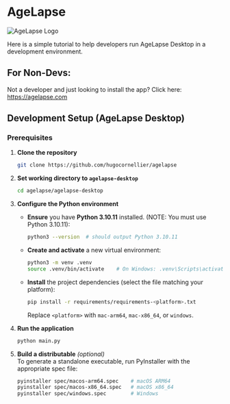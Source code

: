 # AgeLapse 

![AgeLapse Logo](https://i.imgur.com/lfC2Y4y.png)

Here is a simple tutorial to help developers run AgeLapse Desktop in a development environment. 

## For Non-Devs:

Not a developer and just looking to install the app? Click here: https://agelapse.com

## Development Setup (AgeLapse Desktop)

### Prerequisites

1. **Clone the repository**  
   ```sh
   git clone https://github.com/hugocornellier/agelapse
   ```

2. **Set working directory to `agelapse-desktop`**  
   ```sh
   cd agelapse/agelapse-desktop
   ```

3. **Configure the Python environment**  
   - **Ensure** you have **Python 3.10.11** installed. (NOTE: You must use Python 3.10.11):  
     ```sh
     python3 --version  # should output Python 3.10.11
     ```  
   - **Create and activate** a new virtual environment:  
     ```sh
     python3 -m venv .venv
     source .venv/bin/activate    # On Windows: .venv\Scripts\activate
     ```  
   - **Install** the project dependencies (select the file matching your platform):  
     ```sh
     pip install -r requirements/requirements-<platform>.txt
     ```  
     Replace `<platform>` with `mac-arm64`, `mac-x86_64`, or `windows`.

4. **Run the application**  
   ```sh
   python main.py
   ```

5. **Build a distributable** *(optional)*  
   To generate a standalone executable, run PyInstaller with the appropriate spec file:  
   ```sh
   pyinstaller spec/macos-arm64.spec    # macOS ARM64
   pyinstaller spec/macos-x86_64.spec   # macOS x86_64
   pyinstaller spec/windows.spec        # Windows
   ```
